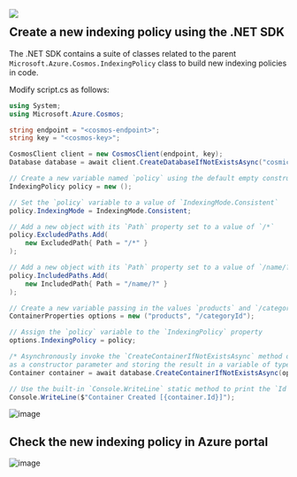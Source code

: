 
<img align="left" src="https://github.com/ZCHAnalytics/Microsoft-Challenge-data-skills/assets/146954022/c7d69414-aa28-45db-9b92-eab6da3a3283">



## Create a new indexing policy using the .NET SDK

The .NET SDK contains a suite of classes related to the parent `Microsoft.Azure.Cosmos.IndexingPolicy` class to build new indexing policies in code.

Modify script.cs as follows:

```csharp
using System;
using Microsoft.Azure.Cosmos;

string endpoint = "<cosmos-endpoint>";
string key = "<cosmos-key>";

CosmosClient client = new CosmosClient(endpoint, key);
Database database = await client.CreateDatabaseIfNotExistsAsync("cosmicworks");

// Create a new variable named `policy` using the default empty constructor
IndexingPolicy policy = new ();                 

// Set the `policy` variable to a value of `IndexingMode.Consistent`
policy.IndexingMode = IndexingMode.Consistent;  

// Add a new object with its `Path` property set to a value of `/*`
policy.ExcludedPaths.Add(                        
    new ExcludedPath{ Path = "/*" }
);                                               

// Add a new object with its `Path` property set to a value of `/name/?`
policy.IncludedPaths.Add(
    new IncludedPath{ Path = "/name/?" }
);                                               

// Create a new variable passing in the values `products` and `/categoryId` as constructor parameters
ContainerProperties options = new ("products", "/categoryId");

// Assign the `policy` variable to the `IndexingPolicy` property
options.IndexingPolicy = policy;                

/* Asynchronously invoke the `CreateContainerIfNotExistsAsync` method of the `database` variable passing in `options`
as a constructor parameter and storing the result in a variable of type Container named container */
Container container = await database.CreateContainerIfNotExistsAsync(options);

// Use the built-in `Console.WriteLine` static method to print the `Id` property of the `Container` class
Console.WriteLine($"Container Created [{container.Id}]");
```

![image](https://github.com/ZCHAnalytics/Microsoft-Challenge-data-skills/assets/146954022/45244fb4-04df-47fe-b392-6faedb82510e)

## Check the new indexing policy in Azure portal

![image](https://github.com/ZCHAnalytics/Microsoft-Challenge-data-skills/assets/146954022/c6bc05fb-bb0b-4e19-bcd7-99f53ce49aa0)
